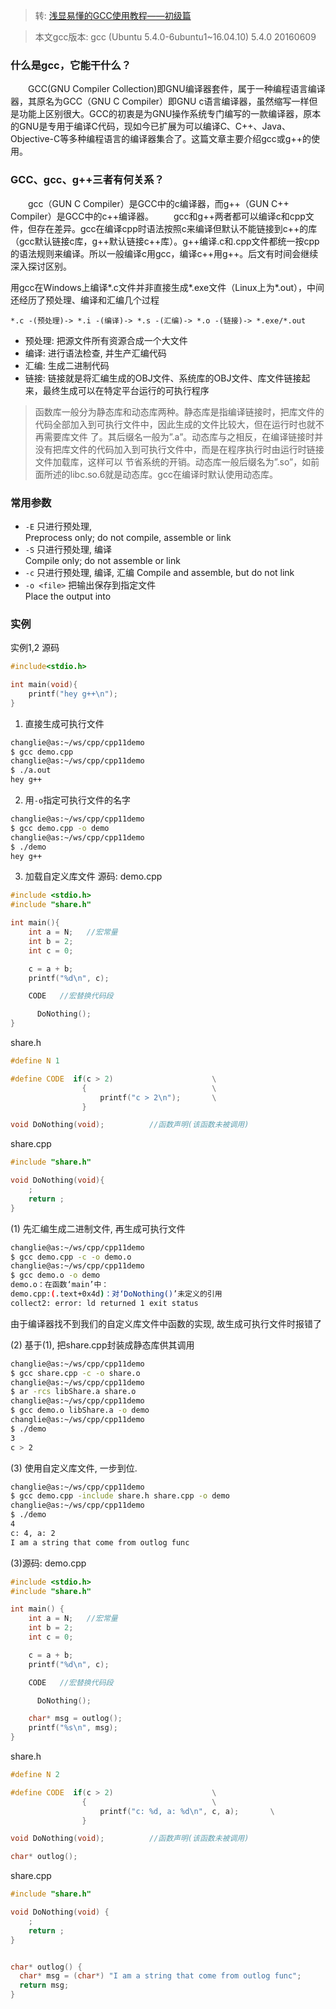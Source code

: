 > 转: [浅显易懂的GCC使用教程——初级篇](https://blog.csdn.net/qq_42475711/article/details/85224010)

> 本文gcc版本:  gcc (Ubuntu 5.4.0-6ubuntu1~16.04.10) 5.4.0 20160609

### 什么是gcc，它能干什么？
  GCC(GNU Compiler Collection)即GNU编译器套件，属于一种编程语言编译器，其原名为GCC（GNU C Compiler）即GNU c语言编译器，虽然缩写一样但是功能上区别很大。GCC的初衷是为GNU操作系统专门编写的一款编译器，原本的GNU是专用于编译C代码，现如今已扩展为可以编译C、C++、Java、Objective-C等多种编程语言的编译器集合了。这篇文章主要介绍gcc或g++的使用。

### GCC、gcc、g++三者有何关系？
  gcc（GUN C Compiler）是GCC中的c编译器，而g++（GUN C++ Compiler）是GCC中的c++编译器。
  gcc和g++两者都可以编译c和cpp文件，但存在差异。gcc在编译cpp时语法按照c来编译但默认不能链接到c++的库（gcc默认链接c库，g++默认链接c++库）。g++编译.c和.cpp文件都统一按cpp的语法规则来编译。所以一般编译c用gcc，编译c++用g++。后文有时间会继续深入探讨区别。

用gcc在Windows上编译*.c文件并非直接生成*.exe文件（Linux上为*.out），中间还经历了预处理、编译和汇编几个过程
```
*.c -(预处理)-> *.i -(编译)-> *.s -(汇编)-> *.o -(链接)-> *.exe/*.out
```
- 预处理: 把源文件所有资源合成一个大文件
- 编译: 进行语法检查, 并生产汇编代码
- 汇编: 生成二进制代码
- 链接: 链接就是将汇编生成的OBJ文件、系统库的OBJ文件、库文件链接起来，最终生成可以在特定平台运行的可执行程序
> 函数库一般分为静态库和动态库两种。静态库是指编译链接时，把库文件的代码全部加入到可执行文件中，因此生成的文件比较大，但在运行时也就不再需要库文件 了。其后缀名一般为”.a”。动态库与之相反，在编译链接时并没有把库文件的代码加入到可执行文件中，而是在程序执行时由运行时链接文件加载库，这样可以 节省系统的开销。动态库一般后缀名为”.so”，如前面所述的libc.so.6就是动态库。gcc在编译时默认使用动态库。

### 常用参数
- `-E` 只进行预处理,   
Preprocess only; do not compile, assemble or link   
- `-S` 只进行预处理, 编译   
Compile only; do not assemble or link   
- `-c` 只进行预处理, 编译, 汇编
Compile and assemble, but do not link   
- `-o <file>`  把输出保存到指定文件   
Place the output into <file>


### 实例
实例1,2 源码
```cpp
#include<stdio.h>

int main(void){
    printf("hey g++\n");
}
```

1. 直接生成可执行文件
```bash
changlie@as:~/ws/cpp/cpp11demo
$ gcc demo.cpp
changlie@as:~/ws/cpp/cpp11demo
$ ./a.out
hey g++
```

2. 用`-o`指定可执行文件的名字
```bash
changlie@as:~/ws/cpp/cpp11demo
$ gcc demo.cpp -o demo
changlie@as:~/ws/cpp/cpp11demo
$ ./demo
hey g++
```

3. 加载自定义库文件
源码:
demo.cpp
```cpp
#include <stdio.h>
#include "share.h"

int main(){
    int a = N;   //宏常量
    int b = 2;
    int c = 0;

    c = a + b;
    printf("%d\n", c);

    CODE   //宏替换代码段

	  DoNothing();
}
```
share.h
```cpp
#define N 1

#define CODE  if(c > 2)                      \
                {                            \
                    printf("c > 2\n");       \
                }

void DoNothing(void);          //函数声明(该函数未被调用)
```
share.cpp
```cpp
#include "share.h"

void DoNothing(void){
    ;
    return ;
}
```
(1) 先汇编生成二进制文件, 再生成可执行文件
```bash
changlie@as:~/ws/cpp/cpp11demo
$ gcc demo.cpp -c -o demo.o
changlie@as:~/ws/cpp/cpp11demo
$ gcc demo.o -o demo
demo.o：在函数‘main’中：
demo.cpp:(.text+0x4d)：对‘DoNothing()’未定义的引用
collect2: error: ld returned 1 exit status
```
由于编译器找不到我们的自定义库文件中函数的实现, 故生成可执行文件时报错了

(2) 基于(1), 把share.cpp封装成静态库供其调用
```bash
changlie@as:~/ws/cpp/cpp11demo
$ gcc share.cpp -c -o share.o
changlie@as:~/ws/cpp/cpp11demo
$ ar -rcs libShare.a share.o
changlie@as:~/ws/cpp/cpp11demo
$ gcc demo.o libShare.a -o demo
changlie@as:~/ws/cpp/cpp11demo
$ ./demo
3
c > 2
```

(3) 使用自定义库文件, 一步到位.
```bash
changlie@as:~/ws/cpp/cpp11demo
$ gcc demo.cpp -include share.h share.cpp -o demo
changlie@as:~/ws/cpp/cpp11demo
$ ./demo
4
c: 4, a: 2
I am a string that come from outlog func
```
(3)源码:
demo.cpp
```cpp
#include <stdio.h>
#include "share.h"

int main() {
    int a = N;   //宏常量
    int b = 2;
    int c = 0;

    c = a + b;
    printf("%d\n", c);

    CODE   //宏替换代码段

	  DoNothing();

    char* msg = outlog();
    printf("%s\n", msg);
}
```
share.h
```cpp
#define N 2

#define CODE  if(c > 2)                      \
                {                            \
                    printf("c: %d, a: %d\n", c, a);       \
                }

void DoNothing(void);          //函数声明(该函数未被调用)

char* outlog();
```
share.cpp
```cpp
#include "share.h"

void DoNothing(void) {
    ;
    return ;
}


char* outlog() {
  char* msg = (char*) "I am a string that come from outlog func";
  return msg;
}
```
